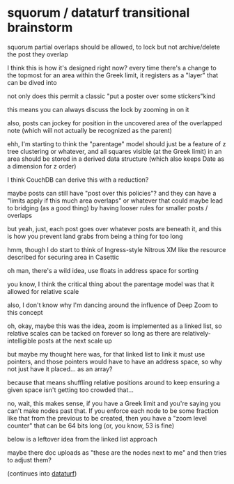 # squorum / dataturf transitional brainstorm

squorum partial overlaps should be allowed, to lock but not archive/delete the post they overlap

I think this is how it's designed right now? every time there's a change to the topmost for an area within the Greek limit, it registers as a "layer" that can be dived into

not only does this permit a classic "put a poster over some stickers"kind

this means you can always discuss the lock by zooming in on it

also, posts can jockey for position in the uncovered area of the overlapped note (which will not actually be recognized as the parent)

ehh, I'm starting to think the "parentage" model should just be a feature of z tree clustering or whatever, and all squares visible (at the Greek limit) in an area should be stored in a derived data structure (which also keeps Date as a dimension for z order)

I think CouchDB can derive this with a reduction?

maybe posts can still have "post over this policies"? and they can have a "limits apply if this much area overlaps" or whatever that could maybe lead to bridging (as a good thing) by having looser rules for smaller posts / overlaps

but yeah, just, each post goes over whatever posts are beneath it, and this is how you prevent land grabs from being a thing for too long

hmm, though I do start to think of Ingress-style Nitrous XM like the resource described for securing area in Casettic

oh man, there's a wild idea, use floats in address space for sorting

you know, I think the critical thing about the parentage model was that it allowed for relative scale

also, I don't know why I'm dancing around the influence of Deep Zoom to this concept

oh, okay, maybe this was the idea, zoom is implemented as a linked list, so relative scales can be tacked on forever so long as there are relatively-intelligible posts at the next scale up

but maybe my thought here was, for that linked list to link it must use pointers, and those pointers would have to have an address space, so why not just have it placed... as an array?

because that means shuffling relative positions around to keep ensuring a given space isn't getting too crowded that...

no, wait, this makes sense, if you have a Greek limit and you're saying you can't make nodes past that. If you enforce each node to be some fraction like that from the previous to be created, then you have a "zoom level counter" that can be 64 bits long (or, you know, 53 is fine)

below is a leftover idea from the linked list approach

maybe there doc uploads as "these are the nodes next to me" and then tries to adjust them?

(continues into [dataturf](g0q2b-3wp8z-c6avy-yy5jb-6fx07))
